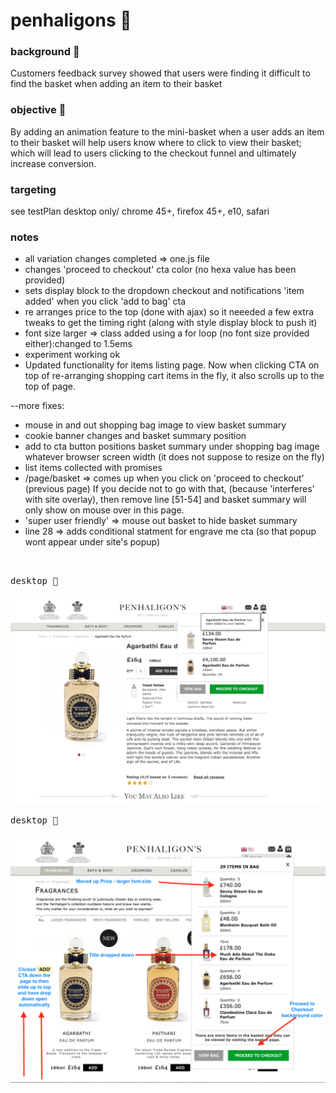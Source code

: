 # penhaligons  :rocket:

### background  :bell:
Customers feedback survey showed that users were finding it difficult to find the basket when adding an item to their basket

### objective :book:
By adding an animation feature to the mini-basket when a  user adds an item to their basket will help users know where to click to view their basket; which will lead to users clicking to the checkout funnel and ultimately increase conversion. 

### targeting
see testPlan
desktop only/ chrome 45+, firefox 45+, e10, safari



### notes
- all variation changes completed => one.js file
- changes 'proceed to checkout' cta color (no hexa value has been provided)
- sets display block to the dropdown checkout and notifications 'item added'
  when you click 'add to bag' cta
- re arranges price to the top (done with ajax) so it neeeded
  a few extra tweaks to get the timing right (along with style display block to push it)
- font size larger => class added using a for loop (no font size provided either):changed to 1.5ems
- experiment working ok
- Updated functionality for items listing page. Now when clicking CTA on top of re-arranging shopping cart items in the fly, it also scrolls up to the top of page.

--more fixes:
- mouse in and out shopping bag image to view basket summary
- cookie banner changes and basket summary position
- add to cta button positions basket summary under shopping bag image whatever browser screen width
  (it does not suppose to resize on the fly)
- list items collected with promises
- /page/basket => comes up when you click on 'proceed to checkout' (previous page)
  If you decide not to go with that, (because 'interferes' with site overlay), then remove line [51-54] and basket summary will only show on mouse over in this page.
- 'super user friendly' => mouse out basket to hide basket summary  
- line 28 => adds conditional statment for engrave me cta (so that popup wont appear under site's popup)	



<br/>




<kbd>desktop :rocket: </kbd>      

![](/images/finaldraft.png) 

<kbd>desktop :rocket: </kbd>      

![](/images/listingPg.png) 



